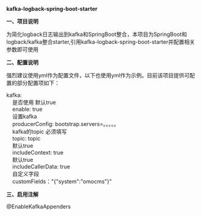 **kafka-logback-spring-boot-starter**

**一、项目说明**

为简化logback日志输出到kafka和SpringBoot整合，本项目为SpringBoot和logback/kafka整合starter,引用kafka-logback-spring-boot-starter并配置相关参数即可使用

**二、配置说明**

强烈建议使用yml作为配置文件，以下也使用yml作为示例。目前该项目提供可配置的部分配置项如下：


kafka:<br>
&nbsp;&nbsp;&nbsp;&nbsp;是否使用 默认true<br>
&nbsp;&nbsp;&nbsp;&nbsp;enable: true<br>
&nbsp;&nbsp;&nbsp;&nbsp;设置kafka<br>
&nbsp;&nbsp;&nbsp;&nbsp;producerConfig: bootstrap.servers=。。。。。<br>
&nbsp;&nbsp;&nbsp;&nbsp;kafka的topic 必须填写<br>
&nbsp;&nbsp;&nbsp;&nbsp;topic: topic<br>
&nbsp;&nbsp;&nbsp;&nbsp;默认true<br>
&nbsp;&nbsp;&nbsp;&nbsp;includeContext: true<br>
&nbsp;&nbsp;&nbsp;&nbsp;默认true<br>
&nbsp;&nbsp;&nbsp;&nbsp;includeCallerData: true<br>
&nbsp;&nbsp;&nbsp;&nbsp;自定义字段<br>
&nbsp;&nbsp;&nbsp;&nbsp;customFields："{\"system\":\"omocms\"}"<br>
   
   
   
**三、启用注解**

 @EnableKafkaAppenders
   
   